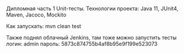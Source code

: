 Дипломная часть 1 Unit-тесты. 
Технологии проекта: Java 11, JUnit4, Maven, Jacoco, Mockito

Как запускать: mvn clean test

Также поднял облачный Jenkins, там тоже можно запустить тесты
логин: admin
пароль: 5873c874755b4af8b95e9f199e523073
